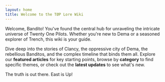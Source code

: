 ```yaml
---
layout: home
title: Welcome to the TØP Lore Wiki
---
```


Welcome, Bandito! You've found the central hub for unraveling the intricate universe of Twenty One Pilots.
Whether you're new to Dema or a seasoned explorer of Trench, this wiki is your guide.

Dive deep into the stories of Clancy, the oppressive city of Dema, the rebellious Banditos, and the complex timeline that binds them all.
Explore our **featured articles** for key starting points, browse by **category** to find specific themes, or check out the **latest updates** to see what's new.

The truth is out there. East is Up!